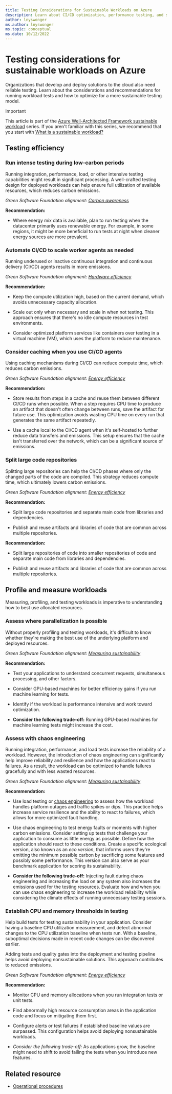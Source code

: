 ```yaml
---
title: Testing Considerations for Sustainable Workloads on Azure
description: Learn about CI/CD optimization, performance testing, and sustainable DevOps practices for Azure workloads to reduce carbon emissions and energy usage.
author: lnyswonger
ms.author: lnyswonger
ms.topic: conceptual
ms.date: 10/12/2022
---
```


# Testing considerations for sustainable workloads on Azure

Organizations that develop and deploy solutions to the cloud also need reliable testing. Learn about the considerations and recommendations for running workload tests and how to optimize for a more sustainable testing model.

> [!IMPORTANT]
> This article is part of the [Azure Well-Architected Framework sustainable workload](index.yml) series. If you aren't familiar with this series, we recommend that you start with [What is a sustainable workload?](sustainability-get-started.md#what-is-a-sustainable-workload)

## Testing efficiency

### Run intense testing during low-carbon periods

Running integration, performance, load, or other intensive testing capabilities might result in significant processing. A well-crafted testing design for deployed workloads can help ensure full utilization of available resources, which reduces carbon emissions.

*Green Software Foundation alignment: [Carbon awareness](sustainability-design-principles.md#carbon-awareness)*

**Recommendation:**

- Where energy mix data is available, plan to run testing when the datacenter primarily uses renewable energy. For example, in some regions, it might be more beneficial to run tests at night when cleaner energy sources are more prevalent.

### Automate CI/CD to scale worker agents as needed

Running underused or inactive continuous integration and continuous delivery (CI/CD) agents results in more emissions.

*Green Software Foundation alignment: [Hardware efficiency](sustainability-design-principles.md#hardware-efficiency)*

**Recommendation:**

- Keep the compute utilization high, based on the current demand, which avoids unnecessary capacity allocation.

- Scale out only when necessary and scale in when not testing. This approach ensures that there's no idle compute resources in test environments.

- Consider optimized platform services like containers over testing in a virtual machine (VM), which uses the platform to reduce maintenance.

### Consider caching when you use CI/CD agents

Using caching mechanisms during CI/CD can reduce compute time, which reduces carbon emissions.

*Green Software Foundation alignment: [Energy efficiency](sustainability-design-principles.md#energy-efficiency)*

**Recommendation:**

- Store results from steps in a cache and reuse them between different CI/CD runs when possible. When a step requires CPU time to produce an artifact that doesn't often change between runs, save the artifact for future use. This optimization avoids wasting CPU time on every run that generates the same artifact repeatedly.

- Use a cache local to the CI/CD agent when it's self-hosted to further reduce data transfers and emissions. This setup ensures that the cache isn't transferred over the network, which can be a significant source of emissions.

### Split large code repositories

Splitting large repositories can help the CI/CD phases where only the changed parts of the code are compiled. This strategy reduces compute time, which ultimately lowers carbon emissions.

*Green Software Foundation alignment: [Energy efficiency](sustainability-design-principles.md#energy-efficiency)*

**Recommendation:**

- Split large code repositories and separate main code from libraries and dependencies.

- Publish and reuse artifacts and libraries of code that are common across multiple repositories.

**Recommendation:**

- Split large repositories of code into smaller repositories of code and separate main code from libraries and dependencies.

- Publish and reuse artifacts and libraries of code that are common across multiple repositories.

## Profile and measure workloads

Measuring, profiling, and testing workloads is imperative to understanding how to best use allocated resources.

### Assess where parallelization is possible

Without properly profiling and testing workloads, it's difficult to know whether they're making the best use of the underlying platform and deployed resources.

*Green Software Foundation alignment: [Measuring sustainability](sustainability-design-principles.md#measuring-sustainability)*

**Recommendation:**

- Test your applications to understand concurrent requests, simultaneous processing, and other factors.

- Consider GPU-based machines for better efficiency gains if you run machine learning for tests.

- Identify if the workload is performance intensive and work toward optimization.

- **Consider the following trade-off:** Running GPU-based machines for machine learning tests might increase the cost.
  
### Assess with chaos engineering

Running integration, performance, and load tests increase the reliability of a workload. However, the introduction of chaos engineering can significantly help improve reliability and resilience and how the applications react to failures. As a result, the workload can be optimized to handle failures gracefully and with less wasted resources.

*Green Software Foundation alignment: [Measuring sustainability](sustainability-design-principles.md#measuring-sustainability)*

**Recommendation:**

- Use load testing or [chaos engineering](/azure/well-architected/resiliency/chaos-engineering) to assess how the workload handles platform outages and traffic spikes or dips. This practice helps increase service resilience and the ability to react to failures, which allows for more optimized fault handling.

- Use chaos engineering to test energy faults or moments with higher carbon emissions. Consider setting up tests that challenge your application to consume as little energy as possible. Define how the application should react to these conditions. Create a specific ecological version, also known as an *eco version*, that informs users they're emitting the minimum possible carbon by sacrificing some features and possibly some performance. This version can also serve as your benchmark application for scoring its sustainability.

- **Consider the following trade-off:** Injecting fault during chaos engineering and increasing the load on any system also increases the emissions used for the testing resources. Evaluate how and when you can use chaos engineering to increase the workload reliability while considering the climate effects of running unnecessary testing sessions.

### Establish CPU and memory thresholds in testing

Help build tests for testing sustainability in your application. Consider having a baseline CPU utilization measurement, and detect abnormal changes to the CPU utilization baseline when tests run. With a baseline, suboptimal decisions made in recent code changes can be discovered earlier.

Adding tests and quality gates into the deployment and testing pipeline helps avoid deploying nonsustainable solutions. This approach contributes to reduced emissions.

*Green Software Foundation alignment: [Energy efficiency](sustainability-design-principles.md#energy-efficiency)*

**Recommendation:**

- Monitor CPU and memory allocations when you run integration tests or unit tests.

- Find abnormally high resource consumption areas in the application code and focus on mitigating them first.

- Configure alerts or test failures if established baseline values are surpassed. This configuration helps avoid deploying nonsustainable workloads.

- *Consider the following trade-off:* As applications grow, the baseline might need to shift to avoid failing the tests when you introduce new features.

## Related resource

- [Operational procedures](sustainability-operational-procedures.md)
